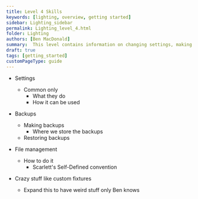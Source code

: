 ```yaml
---
title: Level 4 Skills
keywords: [lighting, overview, getting started]
sidebar: Lighting_sidebar
permalink: Lighting_level_4.html
folder: Lighting
authors: [Ben MacDonald]
summary:  This level contains information on changing settings, making backups, and file management on the lighting board
draft: true
tags: [getting_started]
customPageType: guide
---
```


- Settings
  - Common only
    - What they do
    - How it can be used
- Backups
  - Making backups
    - Where we store the backups
  - Restoring backups
- File management
  - How to do it
    - Scarlett's Self-Defined convention

- Crazy stuff like custom fixtures
  - Expand this to have weird stuff only Ben knows